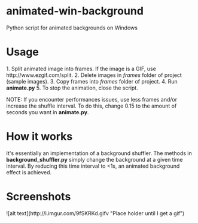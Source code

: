 # animated-win-background
Python script for animated backgrounds on Windows
<h1>Usage</h1>
1. Split animated image into frames. If the image is a GIF, use http://www.ezgif.com/split.
2. Delete images in <i>frames</i> folder of project (sample images).
3. Copy frames into <i>frames</i> folder of project.
4. Run <b>animate.py</b>
5. To stop the animation, close the script. 

NOTE: If you encounter performances issues, use less frames and/or increase the shuffle interval. To do this, change 0.15 to the amount of seconds you want in <b>animate.py</b>.

<h1>How it works</h1>
It's essentially an implementation of a background shuffler. The methods in <b>background_shuffler.py</b> simply change the background at a given time interval. By reducing this time interval to <1s, an animated background effect is achieved. 

<h1>Screenshots</h1>
![alt text](http://i.imgur.com/9fSKRKd.gifv "Place holder until I get a gif")
